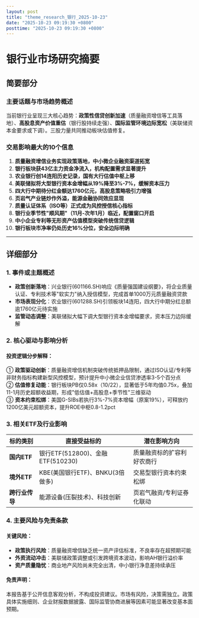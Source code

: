 ```yaml
---
layout: post
title: "theme_research_银行_2025-10-23"
date: "2025-10-23 09:19:30 +0800"
posttime: "2025-10-23 09:19:30 +0800"
---
```


# 银行业市场研究摘要

## 简要部分
### 主要话题与市场趋势概述
当前银行业呈现三大核心趋势：**政策性信贷创新加速**（质量融资增信等工具落地）、**高股息资产价值重估**（银行股持续走强）、**国际监管环境边际宽松**（美联储资本金要求或下调）。三股力量共同推动板块估值修复。

### 交易影响最大的10个信息
1. **质量融资增信业务实现政策落地，中小微企业融资渠道拓宽**  
2. **银行板块获43亿主力资金净流入，机构配置需求显著提升**  
3. **农业银行创14连阳历史记录，国有大行估值中枢上移**  
4. **美联储拟将大型银行资本金增幅从19%降至3%-7%，缓解资本压力**  
5. **四大行中期待分红金额达1760亿元，高股息策略吸引力增强**  
6. **页岩气产业链炒作外溢，能源金融协同效应显现**  
7. **质量认证体系（ISO等）正式成为风控授信核心指标**  
8. **银行业季节性"顺风期"（11月-次年1月）临近，配置窗口开启**  
9. **中小企业专利等无形资产估值模型突破传统信贷逻辑**  
10. **银行板块市净率仍处历史16%分位，安全边际明确**

---

## 详细部分

### 1. 事件或主题概述
- **政策创新落地**：兴业银行(601166.SH)响应《质量强国建设纲要》，将企业质量认证、专利技术等"软实力"纳入授信模型，完成首单1000万元质量融资贷款  
- **市场表现分化**：农业银行(601288.SH)引领板块14连阳，四大行中期分红总额逾1760亿元待实施  
- **监管动态调整**：美联储拟大幅下调大型银行资本金增幅要求，资本压力边际缓解  

### 2. 核心驱动与影响分析
#### **投资逻辑分步解释**：
① **政策驱动创新**：质量融资增信机制突破传统抵押品限制，通过ISO认证/专利等非财务指标构建新型风控模型，预计提升中小微企业信贷渗透率3-5个百分点  
② **估值修复动能**：银行板块PB仅0.58x（10/22），显著低于5年均值0.75x，叠加11-1月历史超额收益期，形成"低估值+高股息+季节性"三维驱动  
③ **资本约束松绑**：美国G-SIBs若执行3%-7%资本增幅（原案19%），可释放约1200亿美元超额资本，提升ROE中枢0.8-1.2pct  

### 3. 相关ETF及行业影响
| 标的类别       | 直接受益标的                    | 潜在影响方向              |
|----------------|---------------------------------|--------------------------|
| **国内ETF**    | 银行ETF(512800)、金融ETF(510230)| 质量融资标的扩容利好农商行 |
| **境外ETF**    | KBE(美国银行ETF)、BNKU(3倍做多)| 交易型银行资本约束松绑     |
| **跨行业传导** | 能源设备(压裂技术)、科技创新   | 页岩气融资/专利证券化联动  |

### 4. 主要风险与免责条款
#### **关键风险**：
- **政策执行风险**：质量融资增信缺乏统一资产评估标准，不良率存在超预期可能  
- **外资流动冲击**：美联储政策调整或引发跨境资本波动，影响AH银行溢价率  
- **资产质量隐忧**：商业地产风险尚未完全出清，中小银行净息差持续承压  

#### **免责声明**：
本报告基于公开信息客观分析，不构成投资建议。市场有风险，决策需独立。政策具体实施细则、企业财报数据披露、国际监管协商进展等因素可能显著改变基本面预期。